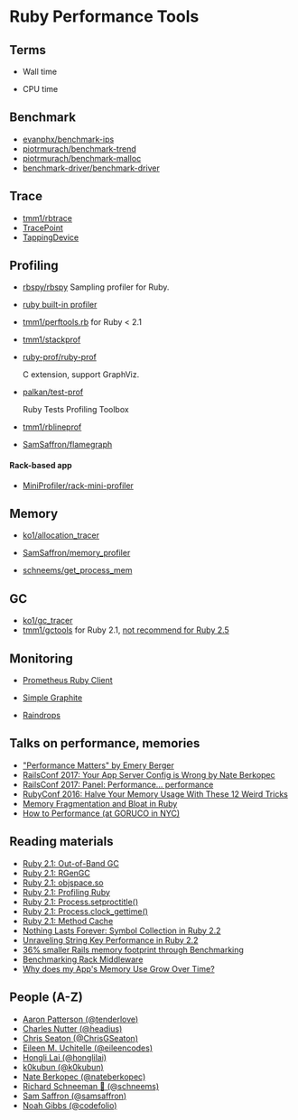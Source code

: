# Ruby Performance Tools

## Terms

- Wall time

- CPU time

## Benchmark

- [evanphx/benchmark-ips](https://github.com/evanphx/benchmark-ips)
- [piotrmurach/benchmark-trend](https://github.com/piotrmurach/benchmark-trend)
- [piotrmurach/benchmark-malloc](https://github.com/piotrmurach/benchmark-malloc)
- [benchmark-driver/benchmark-driver](https://github.com/benchmark-driver/benchmark-driver)

## Trace

- [tmm1/rbtrace](https://github.com/tmm1/rbtrace)
- [TracePoint](https://ruby-doc.org/core-2.6/TracePoint.html)
- [TappingDevice](https://github.com/st0012/tapping_device)

## Profiling

- [rbspy/rbspy](https://github.com/rbspy/rbspy)
  Sampling profiler for Ruby.

- [ruby built-in profiler](https://github.com/ruby/ruby/blob/trunk/lib/profiler.rb)

- [tmm1/perftools.rb](https://github.com/tmm1/perftools.rb) for Ruby < 2.1

- [tmm1/stackprof](https://github.com/tmm1/stackprof)

- [ruby-prof/ruby-prof](https://github.com/ruby-prof/ruby-prof)

  C extension, support GraphViz.

- [palkan/test-prof](https://github.com/palkan/test-prof)

  Ruby Tests Profiling Toolbox

- [tmm1/rblineprof](https://github.com/tmm1/rblineprof)

- [SamSaffron/flamegraph](https://github.com/SamSaffron/flamegraph)

#### Rack-based app

- [MiniProfiler/rack-mini-profiler](https://github.com/MiniProfiler/rack-mini-profiler)

## Memory

- [ko1/allocation_tracer](https://github.com/ko1/allocation_tracer)

- [SamSaffron/memory_profiler](https://github.com/SamSaffron/memory_profiler)

- [schneems/get_process_mem](https://github.com/schneems/get_process_mem)

## GC

- [ko1/gc_tracer](https://github.com/ko1/gc_tracer)
- [tmm1/gctools](https://github.com/tmm1/gctools) for Ruby 2.1, [not recommend for Ruby 2.5](https://github.com/tmm1/gctools/issues/16)

## Monitoring

- [Prometheus Ruby Client](https://github.com/prometheus/client_ruby)

- [Simple Graphite](https://github.com/imeyer/simple-graphite)

- [Raindrops](https://bogomips.org/raindrops/)

## Talks on performance, memories

- ["Performance Matters" by Emery Berger](https://www.youtube.com/watch?v=r-TLSBdHe1A)
- [RailsConf 2017: Your App Server Config is Wrong by Nate Berkopec](https://www.youtube.com/watch?v=itbExaPqNAE)
- [RailsConf 2017: Panel: Performance... performance](https://www.youtube.com/watch?v=SMxlblLe_Io)
- [RubyConf 2016: Halve Your Memory Usage With These 12 Weird Tricks](https://www.youtube.com/watch?v=kZcqyuPeDao)
- [Memory Fragmentation and Bloat in Ruby](https://www.youtube.com/watch?v=eBmM-yWPeMw)
- [How to Performance (at GORUCO in NYC)](https://speakerdeck.com/eileencodes/how-to-performance-at-goruco-in-nyc)

## Reading materials

* [Ruby 2.1: Out-of-Band GC](http://tmm1.net/ruby21-oobgc/)
* [Ruby 2.1: RGenGC](http://tmm1.net/ruby21-rgengc/)
* [Ruby 2.1: objspace.so](http://tmm1.net/ruby21-objspace/)
* [Ruby 2.1: Profiling Ruby](http://tmm1.net/ruby21-profiling/)
* [Ruby 2.1: Process.setproctitle()](http://tmm1.net/ruby21-process-setproctitle/)
* [Ruby 2.1: Process.clock_gettime()](http://tmm1.net/ruby21-process-clock_gettime/)
* [Ruby 2.1: Method Cache](http://tmm1.net/ruby21-method-cache/)
* [Nothing Lasts Forever: Symbol Collection in Ruby 2.2](http://www.schneems.com/2015/01/19/ruby-22-symbol-gc.html)
* [Unraveling String Key Performance in Ruby 2.2](http://www.schneems.com/2014/11/26/unraveling-string-key-performance.html)
* [36% smaller Rails memory footprint through Benchmarking](http://www.schneems.com/2014/11/07/i-ram-what-i-ram.html)
* [Benchmarking Rack Middleware](http://www.schneems.com/2014/10/31/benchmarking-rack-middleware.html)
* [Why does my App's Memory Use Grow Over Time?](https://www.schneems.com/2019/11/07/why-does-my-apps-memory-usage-grow-asymptotically-over-time/)

## People (A-Z)

* [Aaron Patterson (@tenderlove)](https://twitter.com/tenderlove)
* [Charles Nutter (@headius)](https://twitter.com/headius)
* [Chris Seaton (@ChrisGSeaton)](https://twitter.com/ChrisGSeaton)
* [Eileen M. Uchitelle (@eileencodes)](https://twitter.com/eileencodes)
* [Hongli Lai (@honglilai)](https://twitter.com/honglilai)
* [k0kubun (@k0kubun)](https://twitter.com/k0kubun)
* [Nate Berkopec (@nateberkopec)](https://twitter.com/nateberkopec)
* [Richard Schneeman 🤠 (@schneems)](https://twitter.com/schneems)
* [Sam Saffron (@samsaffron)](https://twitter.com/samsaffron)
* [Noah Gibbs (@codefolio)](https://twitter.com/codefolio)
